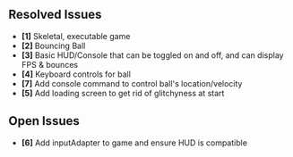 ## Resolved Issues ##

- **[1]** Skeletal, executable game
- **[2]** Bouncing Ball
- **[3]** Basic HUD/Console that can be toggled on and off, and can display FPS & bounces
- **[4]** Keyboard controls for ball
- **[7]** Add console command to control ball's location/velocity
- **[5]** Add loading screen to get rid of glitchyness at start

## Open Issues ##
- **[6]** Add inputAdapter to game and ensure HUD is compatible
